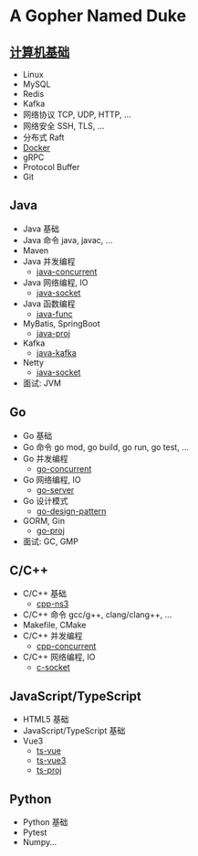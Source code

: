 # A Gopher Named Duke

## [计算机基础](https://161043261.github.io/)

- Linux
- MySQL
- Redis
- Kafka
- 网络协议 TCP, UDP, HTTP, ...
- 网络安全 SSH, TLS, ...
- 分布式 Raft
- [Docker](./docker/)
- gRPC
- Protocol Buffer
- Git

## Java

- Java 基础
- Java 命令 java, javac, ...
- Maven
- Java 并发编程
  - [java-concurrent](./java-concurrent/)
- Java 网络编程, IO
  - [java-socket](./java-socket)
- Java 函数编程
  - [java-func](./java-func/)
- MyBatis, SpringBoot
  - [java-proj](./java-proj/)
- Kafka
  - [java-kafka](./java-kafka/)
- Netty
  - [java-socket](./java-socket/)
- 面试: JVM

## Go

- Go 基础
- Go 命令 go mod, go build, go run, go test, ...
- Go 并发编程
  - [go-concurrent](./go-concurrent/)
- Go 网络编程, IO
  - [go-server](./go-server/)
- Go 设计模式
  - [go-design-pattern](./go-design-pattern/)
- GORM, Gin
  - [go-proj](./go-proj/)
- 面试: GC, GMP

## C/C++

- C/C++ 基础
  - [cpp-ns3](./cpp-ns3/)
- C/C++ 命令 gcc/g++, clang/clang++, ...
- Makefile, CMake
- C/C++ 并发编程
  - [cpp-concurrent](./cpp-concurrent/)
- C/C++ 网络编程, IO
  - [c-socket](./c-socket/)

## JavaScript/TypeScript

- HTML5 基础
- JavaScript/TypeScript 基础
- Vue3
  - [ts-vue](./ts-vue/)
  - [ts-vue3](./ts-vue3/)
  - [ts-proj](./ts-proj/)

## Python

- Python 基础
- Pytest
- Numpy...
